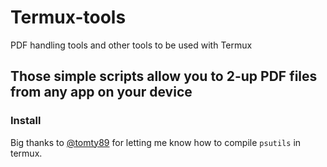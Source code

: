# Termux-tools
PDF handling tools and other tools to be used with Termux
## Those simple scripts allow you to 2-up PDF files from any app on your device
### Install
Big thanks to [@tomty89](https://github.com/termux/termux-packages/issues/2150) for letting me know how to compile `psutils` in termux. 
